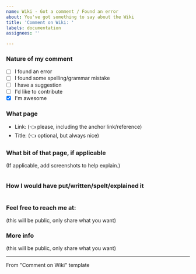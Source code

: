 ```yaml
---
name: Wiki - Got a comment / Found an error
about: You've got something to say about the Wiki
title: 'Comment on Wiki: '
labels: documentation
assignees: ''

---
```


### Nature of my comment
- [ ] I found an error
- [ ] I found some spelling/grammar mistake
- [ ] I have a suggestion
- [ ] I'd like to contribute
- [x] I'm awesome

### What page
- Link: (👈 please, including the anchor link/reference)
- Title: (👈 optional, but always nice)

### What bit of that page, if applicable
(If applicable, add screenshots to help explain.)
```
```

### How I would have put/written/spelt/explained it
```
```

### Feel free to reach me at:
(this will be public, only share what you want)

### More info
(this will be public, only share what you want)


---
From "Comment on Wiki" template
